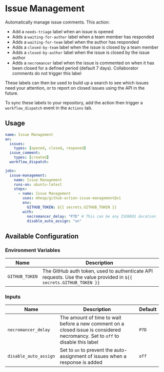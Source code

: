 # Issue Management

Automatically manage issue comments. This action:

- Add a `needs-triage` label when an issue is opened
- Adds a `waiting-for-author` label when a team member has responded
- Adds a `waiting-for-team` label when the author has responded
- Adds a `closed-by-team` label when the issue is closed by a team member
- Adds a `closed-by-author` label when the issue is closed by the issue author
- Adds a `necromancer` label when the issue is commented on when it has been closed for a defined period (default 7 days). Collaborator comments do not trigger this label

These labels can then be used to build up a search to see which issues need your attention, or to report on closed issues using the API in the future.

To sync these labels to your repository, add the action then trigger a `workflow_dispatch` event in the `Actions` tab.

## Usage

```yaml
name: Issue Management
on:
  issues:
    types: [opened, closed, reopened]
  issue_comment:
    types: [created]
  workflow_dispatch:

jobs:
  issue-management:
    name: Issue Management
    runs-on: ubuntu-latest
    steps:
      - name: Issue Management
        uses: mheap/github-action-issue-management@v1
        env:
          GITHUB_TOKEN: ${{ secrets.GITHUB_TOKEN }}
        with:
          necromancer_delay: "P7D" # This can be any ISO8601 duration
          disable_auto_assign: "on"
```

## Available Configuration

### Environment Variables

| Name           | Description                                                                                                       |
| -------------- | ----------------------------------------------------------------------------------------------------------------- |
| `GITHUB_TOKEN` | The GitHub auth token, used to authenticate API requests. Use the value provided in `${{ secrets.GITHUB_TOKEN }}` |

### Inputs

| Name                  | Description                                                                                                                    | Default |
| --------------------- | ------------------------------------------------------------------------------------------------------------------------------ | ------- |
| `necromancer_delay`   | The amount of time to wait before a new comment on a closed issue is considered necromancy. Set to `off` to disable this label | `P7D`   |
| `disable_auto_assign` | Set to `on` to prevent the auto-assignment of issues when a response is added                                                  | `off`   |
